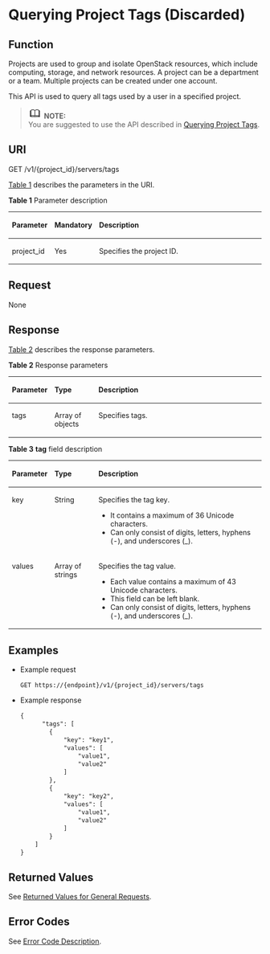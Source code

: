 # Querying Project Tags \(Discarded\)<a name="EN-US_TOPIC_0102606094"></a>

## Function<a name="section192222559445"></a>

Projects are used to group and isolate OpenStack resources, which include computing, storage, and network resources. A project can be a department or a team. Multiple projects can be created under one account.

This API is used to query all tags used by a user in a specified project.

>![](public_sys-resources/icon-note.gif) **NOTE:**   
>You are suggested to use the API described in  [Querying Project Tags](querying-project-tags.md).  

## URI<a name="section222245513448"></a>

GET /v1/\{project\_id\}/servers/tags

[Table 1](#table144382516421)  describes the parameters in the URI.

**Table  1**  Parameter description

<a name="table144382516421"></a>
<table><thead align="left"><tr id="row134312517423"><th class="cellrowborder" valign="top" width="16.66%" id="mcps1.2.4.1.1"><p id="p7707213"><a name="p7707213"></a><a name="p7707213"></a>Parameter</p>
</th>
<th class="cellrowborder" valign="top" width="17.49%" id="mcps1.2.4.1.2"><p id="p20304554"><a name="p20304554"></a><a name="p20304554"></a>Mandatory</p>
</th>
<th class="cellrowborder" valign="top" width="65.85%" id="mcps1.2.4.1.3"><p id="p34056167"><a name="p34056167"></a><a name="p34056167"></a>Description</p>
</th>
</tr>
</thead>
<tbody><tr id="row259142515428"><td class="cellrowborder" valign="top" width="16.66%" headers="mcps1.2.4.1.1 "><p id="p1859102519426"><a name="p1859102519426"></a><a name="p1859102519426"></a>project_id</p>
</td>
<td class="cellrowborder" valign="top" width="17.49%" headers="mcps1.2.4.1.2 "><p id="p135962520420"><a name="p135962520420"></a><a name="p135962520420"></a>Yes</p>
</td>
<td class="cellrowborder" valign="top" width="65.85%" headers="mcps1.2.4.1.3 "><p id="p37593705"><a name="p37593705"></a><a name="p37593705"></a>Specifies the project ID.</p>
</td>
</tr>
</tbody>
</table>

## Request<a name="section625475584419"></a>

None

## Response<a name="section1825415515447"></a>

[Table 2](#table725495518449)  describes the response parameters.

**Table  2**  Response parameters

<a name="table725495518449"></a>
<table><thead align="left"><tr id="row3363185511442"><th class="cellrowborder" valign="top" width="16.74%" id="mcps1.2.4.1.1"><p id="p15806308"><a name="p15806308"></a><a name="p15806308"></a>Parameter</p>
</th>
<th class="cellrowborder" valign="top" width="17.380000000000003%" id="mcps1.2.4.1.2"><p id="p21995508"><a name="p21995508"></a><a name="p21995508"></a>Type</p>
</th>
<th class="cellrowborder" valign="top" width="65.88000000000001%" id="mcps1.2.4.1.3"><p id="p36805753"><a name="p36805753"></a><a name="p36805753"></a>Description</p>
</th>
</tr>
</thead>
<tbody><tr id="row4363105574411"><td class="cellrowborder" valign="top" width="16.74%" headers="mcps1.2.4.1.1 "><p id="p73639556446"><a name="p73639556446"></a><a name="p73639556446"></a>tags</p>
</td>
<td class="cellrowborder" valign="top" width="17.380000000000003%" headers="mcps1.2.4.1.2 "><p id="p103634552442"><a name="p103634552442"></a><a name="p103634552442"></a>Array of objects</p>
</td>
<td class="cellrowborder" valign="top" width="65.88000000000001%" headers="mcps1.2.4.1.3 "><p id="p53631955194415"><a name="p53631955194415"></a><a name="p53631955194415"></a>Specifies tags.</p>
</td>
</tr>
</tbody>
</table>

**Table  3** **tag**  field description

<a name="table207611141174713"></a>
<table><thead align="left"><tr id="row157616415478"><th class="cellrowborder" valign="top" width="16.66%" id="mcps1.2.4.1.1"><p id="p1990563433715"><a name="p1990563433715"></a><a name="p1990563433715"></a>Parameter</p>
</th>
<th class="cellrowborder" valign="top" width="17.349999999999998%" id="mcps1.2.4.1.2"><p id="p11905734183715"><a name="p11905734183715"></a><a name="p11905734183715"></a>Type</p>
</th>
<th class="cellrowborder" valign="top" width="65.99000000000001%" id="mcps1.2.4.1.3"><p id="p169051234153715"><a name="p169051234153715"></a><a name="p169051234153715"></a>Description</p>
</th>
</tr>
</thead>
<tbody><tr id="row1476124114474"><td class="cellrowborder" valign="top" width="16.66%" headers="mcps1.2.4.1.1 "><p id="p1048131744810"><a name="p1048131744810"></a><a name="p1048131744810"></a>key</p>
</td>
<td class="cellrowborder" valign="top" width="17.349999999999998%" headers="mcps1.2.4.1.2 "><p id="p5481171719487"><a name="p5481171719487"></a><a name="p5481171719487"></a>String</p>
</td>
<td class="cellrowborder" valign="top" width="65.99000000000001%" headers="mcps1.2.4.1.3 "><p id="p6894311152216"><a name="p6894311152216"></a><a name="p6894311152216"></a>Specifies the tag key.</p>
<a name="ul16669204222215"></a><a name="ul16669204222215"></a><ul id="ul16669204222215"><li>It contains a maximum of 36 Unicode characters.</li><li>Can only consist of digits, letters, hyphens (-), and underscores (_).</li></ul>
</td>
</tr>
<tr id="row4761184174717"><td class="cellrowborder" valign="top" width="16.66%" headers="mcps1.2.4.1.1 "><p id="p048151716488"><a name="p048151716488"></a><a name="p048151716488"></a>values</p>
</td>
<td class="cellrowborder" valign="top" width="17.349999999999998%" headers="mcps1.2.4.1.2 "><p id="p1156632102520"><a name="p1156632102520"></a><a name="p1156632102520"></a>Array of strings</p>
</td>
<td class="cellrowborder" valign="top" width="65.99000000000001%" headers="mcps1.2.4.1.3 "><p id="p1662531514220"><a name="p1662531514220"></a><a name="p1662531514220"></a>Specifies the tag value.</p>
<a name="ul18894121619234"></a><a name="ul18894121619234"></a><ul id="ul18894121619234"><li>Each value contains a maximum of 43 Unicode characters.</li><li>This field can be left blank.</li><li>Can only consist of digits, letters, hyphens (-), and underscores (_).</li></ul>
</td>
</tr>
</tbody>
</table>

## Examples<a name="section73711311115217"></a>

-   Example request

    ```
    GET https://{endpoint}/v1/{project_id}/servers/tags
    ```


-   Example response

    ```
    {
          "tags": [
            {
                "key": "key1",
                "values": [
                    "value1",
                    "value2"
                ]
            },
            {
                "key": "key2",
                "values": [
                    "value1",
                    "value2"
                ]
            }
        ]
    }
    ```


## Returned Values<a name="en-us_topic_0092803065_en-us_topic_0020212692_section22960139"></a>

See  [Returned Values for General Requests](returned-values-for-general-requests.md).

## Error Codes<a name="en-us_topic_0092803065_en-us_topic_0067161469_en-us_topic_0057973179_section23611955"></a>

See  [Error Code Description](error-code-description.md).

